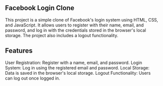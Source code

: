 ## Facebook Login Clone
This project is a simple clone of Facebook's login system using HTML, CSS, and JavaScript. It allows users to register with their name, email, and password, and log in with the credentials stored in the browser's local storage. The project also includes a logout functionality.

## Features
User Registration: Register with a name, email, and password.
Login System: Log in using the registered email and password.
Local Storage: Data is saved in the browser's local storage.
Logout Functionality: Users can log out once logged in.
